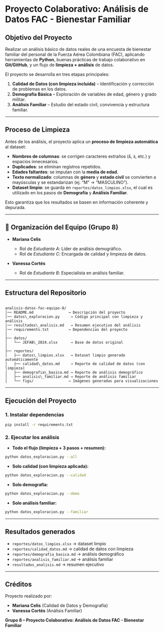 
#  Proyecto Colaborativo: Análisis de Datos FAC - Bienestar Familiar

##  Objetivo del Proyecto
Realizar un análisis básico de datos reales de una encuesta de bienestar familiar del personal de la Fuerza Aérea Colombiana (FAC), aplicando herramientas de **Python**, buenas prácticas de trabajo colaborativo en **Git/GitHub**, y un flujo de **limpieza + análisis** de datos.

El proyecto se desarrolla en tres etapas principales:
1. **Calidad de Datos (con limpieza incluida)** – Identificación y corrección de problemas en los datos.  
2. **Demografía Básica** – Exploración de variables de edad, género y grado militar.  
3. **Análisis Familiar** – Estudio del estado civil, convivencia y estructura familiar.

---

##  Proceso de Limpieza
Antes de los análisis, el proyecto aplica un **proceso de limpieza automática** al dataset:

- **Nombres de columnas**: se corrigen caracteres extraños (`Ã`, `â`, etc.) y espacios innecesarios.  
- **Duplicados**: se eliminan registros repetidos.  
- **Edades faltantes**: se imputan con la **media de edad**.  
- **Texto normalizado**: columnas de **género** y **estado civil** se convierten a mayúsculas y se estandarizan (ej. “M” → “MASCULINO”).  
- **Dataset limpio**: se guarda en `reportes/datos_limpios.xlsx`, el cual es utilizado en los pasos de **Demografía** y **Análisis Familiar**.  

Esto garantiza que los resultados se basen en información coherente y depurada.

---

## 👥 Organización del Equipo (Grupo 8)

- **Mariana Celis**  
  - Rol de *Estudiante A*: Líder de análisis demográfico.  
  - Rol de *Estudiante C*: Encargada de calidad y limpieza de datos.  

- **Vanessa Cortés**  
  - Rol de *Estudiante B*: Especialista en análisis familiar.  

---

##  Estructura del Repositorio
```

analisis-datos-fac-equipo-8/
│── README.md                → Descripción del proyecto
│── datos\_exploracion.py     → Código principal con limpieza y análisis
│── resultados\_analisis.md   → Resumen ejecutivo del análisis
│── requirements.txt         → Dependencias del proyecto
│
├── datos/
│   └── JEFAB\_2024.xlsx      → Base de datos original
│
├── reportes/
│   ├── datos\_limpios.xlsx   → Dataset limpio generado automáticamente
│   ├── calidad\_datos.md     → Reporte de calidad de datos (con limpieza)
│   ├── demografia\_basica.md → Reporte de análisis demográfico
│   ├── analisis\_familiar.md → Reporte de análisis familiar
│   └── figs/                → Imágenes generadas para visualizaciones

````

---

##  Ejecución del Proyecto

### 1. Instalar dependencias
```bash
pip install -r requirements.txt
````

### 2. Ejecutar los análisis

* **Todo el flujo (limpieza + 3 pasos + resumen):**

```bash
python datos_exploracion.py --all
```

* **Solo calidad (con limpieza aplicada):**

```bash
python datos_exploracion.py --calidad
```

* **Solo demografía:**

```bash
python datos_exploracion.py --demo
```

* **Solo análisis familiar:**

```bash
python datos_exploracion.py --familiar
```

---

##  Resultados generados

* `reportes/datos_limpios.xlsx` → dataset limpio
* `reportes/calidad_datos.md` → calidad de datos con limpieza
* `reportes/demografia_basica.md` → análisis demográfico
* `reportes/analisis_familiar.md` → análisis familiar
* `resultados_analisis.md` → resumen ejecutivo

---

##  Créditos

Proyecto realizado por:

* **Mariana Celis** (Calidad de Datos y Demografía)
* **Vanessa Cortés** (Análisis Familiar)

**Grupo 8 – Proyecto Colaborativo: Análisis de Datos FAC - Bienestar Familiar**

